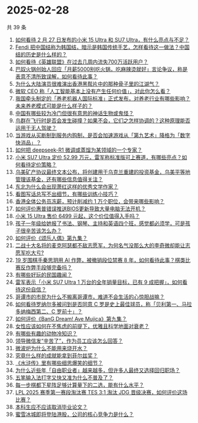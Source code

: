 # 2025-02-28

共 39 条

<!-- BEGIN ZHIHUQUESTIONS -->
<!-- 最后更新时间 Fri Feb 28 2025 03:11:58 GMT+0800 (China Standard Time) -->
1. [如何看待 2 月 27 日发布的小米 15 Ultra 和 SU7 Ultra，有什么亮点与不足？](https://www.zhihu.com/question/13449237346)
1. [Fendi 把中国结称为韩国结，暗示是韩国传统手艺，怎样看待这一做法？中国结的历史是什么样的？](https://www.zhihu.com/question/13535653254)
1. [如何看待《英雄联盟》在过去几周内流失700万活跃用户？](https://www.zhihu.com/question/13542469586)
1. [巴奴火锅创始人回应「月薪5000别吃火锅，吃麻辣烫就好」言论争议，称是表意不清所致误解，如何看待此事？](https://www.zhihu.com/question/13516772899)
1. [为什么大陆演员很难演出香港黑帮片中的那种骨子里的江湖气？](https://www.zhihu.com/question/480849535)
1. [微软 CEO 称「人工智能基本上没有产生任何价值」，对此你怎么看？](https://www.zhihu.com/question/13240788981)
1. [我国牵头制定的「养老机器人国际标准」正式发布，对养老行业有哪些影响？未来养老模式可能是什么样子的？](https://www.zhihu.com/question/13530379712)
1. [中国有哪些较为冷门但很有意思的神话生物或鬼怪？](https://www.zhihu.com/question/408178609)
1. [鸟群在飞行时是否会发生碰撞？如果不会，它们之怎样协调的？这种原理能否运用于无人驾驶？](https://www.zhihu.com/question/27286898)
1. [当游戏从买断制到服务内购制，是否会加速游戏从「第九艺术」降格为「数字快消品」？](https://www.zhihu.com/question/10563319704)
1. [如何把 deepseek-R1 微调或蒸馏为某领域的一个专家？](https://www.zhihu.com/question/10555876430)
1. [小米 SU7 Ultra 定价 52.99 万元，雷军称标准版可上赛道，有哪些亮点？如何看待定价策略？](https://www.zhihu.com/question/13574329939)
1. [乌美矿产协议最终文本公布，将创建用于乌克兰重建的投资基金，乌美平等地管理该基金，还有哪些信息值得关注？](https://www.zhihu.com/question/13507716839)
1. [东北为什么会出现萧红这样的优秀文学作家？](https://www.zhihu.com/question/12918614150)
1. [看图写话总写不出细节，有哪些训练小技巧？](https://www.zhihu.com/question/12491785590)
1. [香港全体公务员冻薪，预计削减约 1 万个职位，会带来哪些影响？](https://www.zhihu.com/question/13510592548)
1. [如何评价惠普错误推送BIOS更新导致大量电脑无法开机？](https://www.zhihu.com/question/13435350251)
1. [小米 15 Ultra 售价 6499 元起，这个价位值得入手吗？](https://www.zhihu.com/question/11061177921)
1. [孩子一年级给她报了书法、钢琴、主持和英语四个班，感觉都必须学，可是孩子很辛苦该怎么办？](https://www.zhihu.com/question/573992982)
1. [如何评价《颂乐人偶》第九集？](https://www.zhihu.com/question/13583240052)
1. [二战十大名将的麦克阿瑟都不敌志愿军，为何名气没那么大的李奇微却能让志愿军吃大亏?](https://www.zhihu.com/question/13136736446)
1. [19 岁围棋手秦思玥用 AI 作弊，被撤销段位禁赛 8 年，如何看待此事？棋类比赛反作弊手段够完备吗？](https://www.zhihu.com/question/13509894043)
1. [有哪些好玩的民国趣闻？](https://www.zhihu.com/question/443535669)
1. [雷军表示「小米 SU7 Ultra 1 万台的全年销量目标，已有 9 成把握」，如何看待这份自信？](https://www.zhihu.com/question/13409883990)
1. [哥谭市的市民为什么不搬离哥谭市，难道不会生活的心惊胆战嘛？](https://www.zhihu.com/question/647393030)
1. [如何看待罗纳尔多被问到是否同意 C 罗是史上最佳球员，称「贝利第一、马拉多纳梅西第二、C 罗前十」？](https://www.zhihu.com/question/13481969260)
1. [如何评价《BanG Dream! Ave Mujica》第九集？](https://www.zhihu.com/question/13289318300)
1. [女性应该如何在不焦虑的前提下，优雅且科学地面对衰老？](https://www.zhihu.com/question/13128043197)
1. [有哪些有趣的动物冷知识？](https://www.zhihu.com/question/563101396)
1. [领导微信发“辛苦了”，作为员工应该怎么回答？](https://www.zhihu.com/question/340318133)
1. [微波炉为什么不能用来烧开水？](https://www.zhihu.com/question/571320219)
1. [究竟什么样的成就能拿到菲尔兹奖？](https://www.zhihu.com/question/433405126)
1. [《水浒传》里有哪些细思爆笑的细节？](https://www.zhihu.com/question/35361494)
1. [为什么近些年「自由职业者」越来越多，但许多人最终又选择回归职场？](https://www.zhihu.com/question/12829679694)
1. [五笔输入法打字又快又准为什么不普及了？](https://www.zhihu.com/question/13039306179)
1. [每一步棋都下星阵足够计算量下的二选，能有什么水平？](https://www.zhihu.com/question/612338721)
1. [LPL 2025 赛季第一赛段淘汰赛 TES 3:1 淘汰 JDG 晋级决赛，如何评价这场比赛？](https://www.zhihu.com/question/13548394935)
1. [本科生应不应该取消毕业论文？](https://www.zhihu.com/question/12172266916)
1. [蜜雪冰城即将登陆港股，公司的核心竞争力是什么？](https://www.zhihu.com/question/13434070809)
<!-- END ZHIHUQUESTIONS -->
